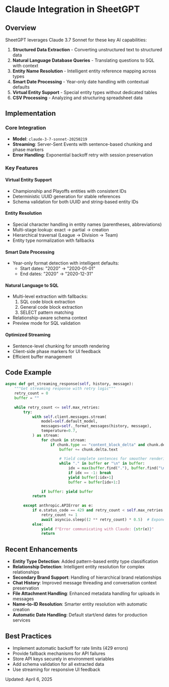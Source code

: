 # Claude Integration in SheetGPT

## Overview

SheetGPT leverages Claude 3.7 Sonnet for these key AI capabilities:

1. **Structured Data Extraction** - Converting unstructured text to structured data
2. **Natural Language Database Queries** - Translating questions to SQL with context
3. **Entity Name Resolution** - Intelligent entity reference mapping across types
4. **Smart Date Processing** - Year-only date handling with contextual defaults
5. **Virtual Entity Support** - Special entity types without dedicated tables
6. **CSV Processing** - Analyzing and structuring spreadsheet data

## Implementation

### Core Integration

- **Model**: `claude-3-7-sonnet-20250219`
- **Streaming**: Server-Sent Events with sentence-based chunking and phase markers 
- **Error Handling**: Exponential backoff retry with session preservation

### Key Features

#### Virtual Entity Support
- Championship and Playoffs entities with consistent IDs
- Deterministic UUID generation for stable references
- Schema validation for both UUID and string-based entity IDs

#### Entity Resolution
- Special character handling in entity names (parentheses, abbreviations)
- Multi-stage lookup: exact → partial → creation
- Hierarchical traversal (League → Division → Team)
- Entity type normalization with fallbacks

#### Smart Date Processing
- Year-only format detection with intelligent defaults:
  - Start dates: "2020" → "2020-01-01"
  - End dates: "2020" → "2020-12-31"

#### Natural Language to SQL
- Multi-level extraction with fallbacks:
  1. SQL code block extraction
  2. General code block extraction
  3. SELECT pattern matching
- Relationship-aware schema context
- Preview mode for SQL validation

#### Optimized Streaming
- Sentence-level chunking for smooth rendering
- Client-side phase markers for UI feedback
- Efficient buffer management

## Code Example

```python
async def get_streaming_response(self, history, message):
    """Get streaming response with retry logic"""
    retry_count = 0
    buffer = ""
    
    while retry_count <= self.max_retries:
        try:
            with self.client.messages.stream(
                model=self.default_model,
                messages=self._format_messages(history, message),
                temperature=0.7,
            ) as stream:
                for chunk in stream:
                    if chunk.type == "content_block_delta" and chunk.delta.text:
                        buffer += chunk.delta.text
                        
                        # Yield complete sentences for smoother rendering
                        while "." in buffer or "\n" in buffer:
                            idx = max(buffer.find("."), buffer.find("\n"))
                            if idx == -1: break
                            yield buffer[:idx+1]
                            buffer = buffer[idx+1:]
                
                if buffer: yield buffer
            return
                
        except anthropic.APIError as e:
            if e.status_code == 429 and retry_count < self.max_retries:
                retry_count += 1
                await asyncio.sleep((2 ** retry_count) * 0.5)  # Exponential backoff
            else:
                yield f"Error communicating with Claude: {str(e)}"
                return
```

## Recent Enhancements

- **Entity Type Detection**: Added pattern-based entity type classification
- **Relationship Detection**: Intelligent entity resolution for complex relationships
- **Secondary Brand Support**: Handling of hierarchical brand relationships
- **Chat History**: Improved message threading and conversation context preservation
- **File Attachment Handling**: Enhanced metadata handling for uploads in messages
- **Name-to-ID Resolution**: Smarter entity resolution with automatic creation
- **Automatic Date Handling**: Default start/end dates for production services

## Best Practices

- Implement automatic backoff for rate limits (429 errors)
- Provide fallback mechanisms for API failures
- Store API keys securely in environment variables
- Add schema validation for all extracted data
- Use streaming for responsive UI feedback

Updated: April 6, 2025